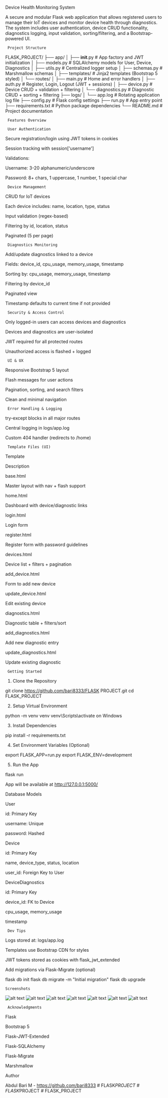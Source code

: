 Device Health Monitoring System

A secure and modular Flask web application that allows registered users to manage their IoT devices and monitor device health through diagnostics. The system includes user authentication, device CRUD functionality, diagnostics logging, input validation, sorting/filtering, and a Bootstrap-powered UI.

     Project Structure

FLASK_PROJECT/
├── app/
│   ├── __init__.py             # App factory and JWT initialization
│   ├── models.py               # SQLAlchemy models for User, Device, Diagnostics
│   ├── utils.py                # Centralized logger setup
│   ├── schemas.py              # Marshmallow schemas
│   ├── templates/              # Jinja2 templates (Bootstrap 5 styled)
│   └── routes/
│       ├── main.py             # Home and error handlers
│       ├── auth.py             # Register, Login, Logout (JWT + sessions)
│       ├── device.py           # Device CRUD + validation + filtering
│       └── diagnostics.py      # Diagnostic CRUD + sorting + filtering
├── logs/
│   └── app.log                 # Rotating application log file
├── config.py                  # Flask config settings
├── run.py                     # App entry point
├── requirements.txt           # Python package dependencies
└── README.md                  # Project documentation

     Features Overview

     User Authentication

Secure registration/login using JWT tokens in cookies

Session tracking with session['username']

Validations:

Username: 3-20 alphanumeric/underscore

Password: 8+ chars, 1 uppercase, 1 number, 1 special char

     Device Management

CRUD for IoT devices

Each device includes: name, location, type, status

Input validation (regex-based)

Filtering by id, location, status

Paginated (5 per page)

     Diagnostics Monitoring

Add/update diagnostics linked to a device

Fields: device_id, cpu_usage, memory_usage, timestamp

Sorting by: cpu_usage, memory_usage, timestamp

Filtering by device_id

Paginated view

Timestamp defaults to current time if not provided

     Security & Access Control

Only logged-in users can access devices and diagnostics

Devices and diagnostics are user-isolated

JWT required for all protected routes

Unauthorized access is flashed + logged

     UI & UX

Responsive Bootstrap 5 layout

Flash messages for user actions

Pagination, sorting, and search filters

Clean and minimal navigation

     Error Handling & Logging

try-except blocks in all major routes

Central logging in logs/app.log

Custom 404 handler (redirects to /home)

     Template Files (UI)

Template

Description

base.html

Master layout with nav + flash support

home.html

Dashboard with device/diagnostic links

login.html

Login form

register.html

Register form with password guidelines

devices.html

Device list + filters + pagination

add_device.html

Form to add new device

update_device.html

Edit existing device

diagnostics.html

Diagnostic table + filters/sort

add_diagnostics.html

Add new diagnostic entry

update_diagnostics.html

Update existing diagnostic

     Getting Started

1. Clone the Repository

git clone https://github.com/bari8333/FLASK PROJECT.git
cd FLASK_PROJECT

2. Setup Virtual Environment

python -m venv venv
venv\Scripts\activate on Windows

3. Install Dependencies

pip install -r requirements.txt

4. Set Environment Variables (Optional)

export FLASK_APP=run.py
export FLASK_ENV=development

5. Run the App

flask run

App will be available at http://127.0.0.1:5000/

 Database Models

User

id: Primary Key

username: Unique

password: Hashed

Device

id: Primary Key

name, device_type, status, location

user_id: Foreign Key to User

DeviceDiagnostics

id: Primary Key

device_id: FK to Device

cpu_usage, memory_usage

timestamp

     Dev Tips

Logs stored at: logs/app.log

Templates use Bootstrap CDN for styles

JWT tokens stored as cookies with flask_jwt_extended

Add migrations via Flask-Migrate (optional)

flask db init
flask db migrate -m "Initial migration"
flask db upgrade

    Screenshots


![alt text](<Screenshot 2025-06-27 212542.png>) ![alt text](<Screenshot 2025-06-27 212626.png>) ![alt text](<Screenshot 2025-06-27 212657.png>) ![alt text](<Screenshot 2025-06-27 215242.png>) ![alt text](<Screenshot 2025-06-27 212241.png>) ![alt text](<Screenshot 2025-06-27 212334.png>) ![alt text](<Screenshot 2025-06-27 212452.png>)

     Acknowledgments

Flask

Bootstrap 5

Flask-JWT-Extended

Flask-SQLAlchemy

Flask-Migrate

Marshmallow

 Author

Abdul Bari M -  https://github.com/bari8333
#   F L A S K _ P R O J E C T 
 
 #   F L A S K _ P R O J E C T 
 
 #   F L A S K _ P R O J E C T  
 